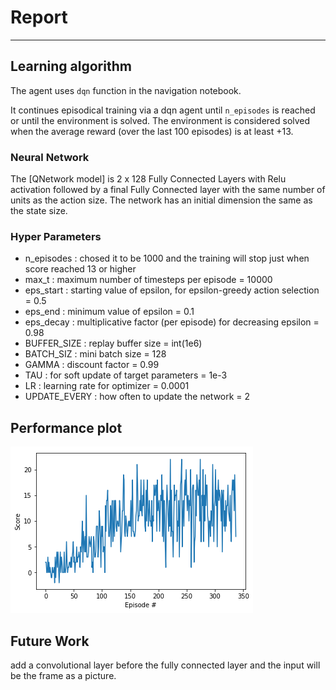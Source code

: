 
# Report
---


## Learning algorithm

The agent uses `dqn` function in the navigation notebook. 

It continues episodical training via a dqn agent until `n_episodes` is reached or until the environment is solved. The environment is considered solved when the average reward (over the last 100 episodes) is at least +13.



### Neural Network
The [QNetwork model] is 2 x 128 Fully Connected Layers with Relu activation followed by a final Fully Connected layer with the same number of units as the action size. The network has an initial dimension the same as the state size. 


### Hyper Parameters  

- n_episodes : chosed it to be 1000 and the training will stop just when score reached 13 or higher 
- max_t : maximum number of timesteps per episode = 10000
- eps_start : starting value of epsilon, for epsilon-greedy action selection = 0.5
- eps_end : minimum value of epsilon = 0.1
- eps_decay : multiplicative factor (per episode) for decreasing epsilon = 0.98
- BUFFER_SIZE : replay buffer size = int(1e6)
- BATCH_SIZ : mini batch size = 128
- GAMMA : discount factor = 0.99
- TAU : for soft update of target parameters = 1e-3 
- LR : learning rate for optimizer = 0.0001 
- UPDATE_EVERY : how often to update the network = 2



## Performance plot

![Reward Plot](https://github.com/helmogey/banana_collector/blob/master/plot.png?raw=true)


## Future Work
add a convolutional layer before the fully connected layer and the input will be the frame as a picture.  


